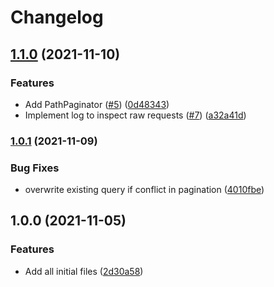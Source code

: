 # Changelog

## [1.1.0](https://www.github.com/SebRollen/vila/compare/v1.0.1...v1.1.0) (2021-11-10)


### Features

* Add PathPaginator ([#5](https://www.github.com/SebRollen/vila/issues/5)) ([0d48343](https://www.github.com/SebRollen/vila/commit/0d4834360a274c91300dce27db3f14270e0b9f2d))
* Implement log to inspect raw requests ([#7](https://www.github.com/SebRollen/vila/issues/7)) ([a32a41d](https://www.github.com/SebRollen/vila/commit/a32a41dae1871401f94699877c1df0b12e4903e9))

### [1.0.1](https://www.github.com/SebRollen/vila/compare/v1.0.0...v1.0.1) (2021-11-09)


### Bug Fixes

* overwrite existing query if conflict in pagination ([4010fbe](https://www.github.com/SebRollen/vila/commit/4010fbe0b81bf0d05e194430021d86b23fed891a))

## 1.0.0 (2021-11-05)

### Features

* Add all initial files ([2d30a58](https://www.github.com/SebRollen/vila/commit/2d30a58f63181c97010c8f036a1c05735a434aee))
